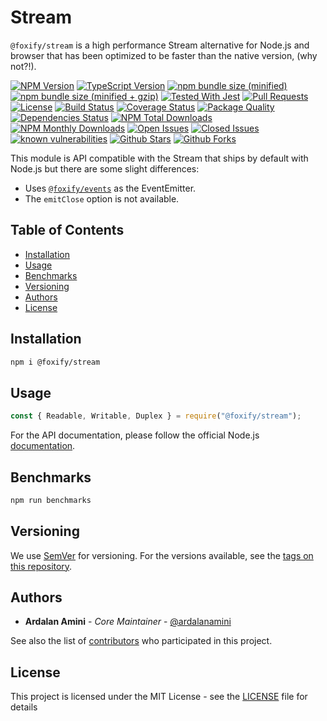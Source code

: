 # Stream <!-- omit in toc -->

`@foxify/stream` is a high performance Stream alternative for Node.js and browser that has been optimized to be faster than the native version, (why not?!).

[![NPM Version](https://img.shields.io/npm/v/@foxify/stream.svg)](https://www.npmjs.com/package/@foxify/stream)
[![TypeScript Version](https://img.shields.io/npm/types/@foxify/stream.svg)](https://www.typescriptlang.org)
[![npm bundle size (minified)](https://img.shields.io/bundlephobia/min/@foxify/stream.svg)](https://www.npmjs.com/package/@foxify/stream)
[![npm bundle size (minified + gzip)](https://img.shields.io/bundlephobia/minzip/@foxify/stream.svg)](https://www.npmjs.com/package/@foxify/stream)
[![Tested With Jest](https://img.shields.io/badge/tested_with-jest-99424f.svg)](https://github.com/facebook/jest)
[![Pull Requests](https://img.shields.io/badge/PRs-Welcome-brightgreen.svg)](https://github.com/foxifyjs/stream/pulls)
[![License](https://img.shields.io/github/license/foxifyjs/stream.svg)](https://github.com/foxifyjs/stream/blob/master/LICENSE)
[![Build Status](https://api.travis-ci.com/foxifyjs/stream.svg?branch=master)](https://travis-ci.com/foxifyjs/stream)
[![Coverage Status](https://codecov.io/gh/foxifyjs/stream/branch/master/graph/badge.svg)](https://codecov.io/gh/foxifyjs/stream)
[![Package Quality](http://npm.packagequality.com/shield/%40foxify%2Fodin.svg)](http://packagequality.com/#?package=@foxify/stream)
[![Dependencies Status](https://david-dm.org/foxifyjs/stream.svg)](https://david-dm.org/foxifyjs/stream)
[![NPM Total Downloads](https://img.shields.io/npm/dt/@foxify/stream.svg)](https://www.npmjs.com/package/@foxify/stream)
[![NPM Monthly Downloads](https://img.shields.io/npm/dm/@foxify/stream.svg)](https://www.npmjs.com/package/@foxify/stream)
[![Open Issues](https://img.shields.io/github/issues-raw/foxifyjs/stream.svg)](https://github.com/foxifyjs/stream/issues?q=is%3Aopen+is%3Aissue)
[![Closed Issues](https://img.shields.io/github/issues-closed-raw/foxifyjs/stream.svg)](https://github.com/foxifyjs/stream/issues?q=is%3Aissue+is%3Aclosed)
[![known vulnerabilities](https://snyk.io/test/github/foxifyjs/stream/badge.svg?targetFile=package.json)](https://snyk.io/test/github/foxifyjs/stream?targetFile=package.json)
[![Github Stars](https://img.shields.io/github/stars/foxifyjs/stream.svg?style=social)](https://github.com/foxifyjs/stream)
[![Github Forks](https://img.shields.io/github/forks/foxifyjs/stream.svg?style=social&label=Fork)](https://github.com/foxifyjs/stream)

This module is API compatible with the Stream that ships by default with Node.js but there are some slight differences:

- Uses [`@foxify/events`](https://github.com/foxifyjs/events) as the EventEmitter.
- The `emitClose` option is not available.

## Table of Contents <!-- omit in toc -->

- [Installation](#installation)
- [Usage](#usage)
- [Benchmarks](#benchmarks)
- [Versioning](#versioning)
- [Authors](#authors)
- [License](#license)

## Installation

```bash
npm i @foxify/stream
```

## Usage

```js
const { Readable, Writable, Duplex } = require("@foxify/stream");
```

For the API documentation, please follow the official Node.js [documentation](https://nodejs.org/api/stream.html).

## Benchmarks

```bash
npm run benchmarks
```

## Versioning

We use [SemVer](http://semver.org) for versioning. For the versions available, see the [tags on this repository](https://github.com/foxifyjs/stream/tags).

## Authors

- **Ardalan Amini** - *Core Maintainer* - [@ardalanamini](https://github.com/ardalanamini)

See also the list of [contributors](https://github.com/foxifyjs/stream/contributors) who participated in this project.

## License

This project is licensed under the MIT License - see the [LICENSE](LICENSE) file for details